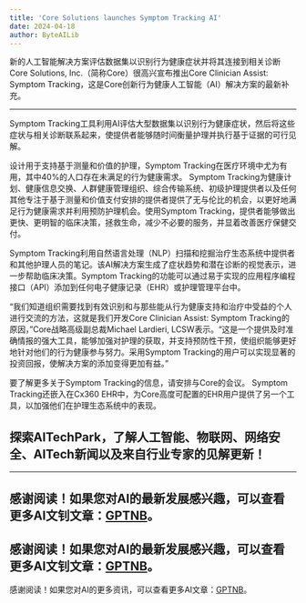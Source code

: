 ```yaml
---
title: 'Core Solutions launches Symptom Tracking AI'
date: 2024-04-18
author: ByteAILib
---
```


新的人工智能解决方案评估数据集以识别行为健康症状并将其连接到相关诊断
Core Solutions, Inc.（简称Core）很高兴宣布推出Core Clinician Assist: Symptom Tracking，这是Core创新行为健康人工智能（AI）解决方案的最新补充。

---
Symptom Tracking工具利用AI评估大型数据集以识别行为健康症状，然后将这些症状与相关诊断联系起来，使提供者能够随时间衡量护理并执行基于证据的可行见解。

设计用于支持基于测量和价值的护理，Symptom Tracking在医疗环境中尤为有用，其中40%的人口存在未满足的行为健康需求。 Symptom Tracking为健康计划、健康信息交换、人群健康管理组织、综合传输系统、初级护理提供者以及任何其他专注于基于测量和价值支付安排的提供者提供了无与伦比的机会，以更好地满足行为健康需求并利用预防护理机会。使用Symptom Tracking，提供者能够做出更快、更明智的临床决策，拯救生命，减少不必要的服务，并显着改善医疗保健交付。

Symptom Tracking利用自然语言处理（NLP）扫描和挖掘治疗生态系统中提供者和其他护理人员的笔记。该AI解决方案生成了症状趋势和潜在诊断的视觉表示，进一步帮助临床决策。Symptom Tracking的功能可以通过易于实现的应用程序编程接口（API）添加到任何电子健康记录（EHR）或护理管理平台中。

“我们知道组织需要找到有效识别和与那些能从行为健康支持和治疗中受益的个人进行交流的方法，这就是我们开发Core Clinician Assist: Symptom Tracking的原因，”Core战略高级副总裁Michael Lardieri, LCSW表示。“这是一个提供及时准确情报的强大工具，能够加强对护理的获取，并支持预防性干预，使组织能够更好地针对他们的行为健康参与努力。采用Symptom Tracking的用户可以实现显著的投资回报，使解决方案的添加变得更加有益。”

要了解更多关于Symptom Tracking的信息，请安排与Core的会议。
Symptom Tracking还嵌入在Cx360 EHR中，为Core高度可配置的EHR用户提供了另一个工具，以加强他们在护理生态系统中的表现。

探索AITechPark，了解人工智能、物联网、网络安全、AITech新闻以及来自行业专家的见解更新！
---

---
感谢阅读！如果您对AI的最新发展感兴趣，可以查看更多AI文钊文章：[GPTNB](https://gptnb.com)。
---
感谢阅读！如果您对AI的最新发展感兴趣，可以查看更多AI文钊文章：[GPTNB](https://gptnb.com)。
---
感谢阅读！如果您对AI的更多资讯，可以查看更多AI文章：[GPTNB](https://gptnb.com)。